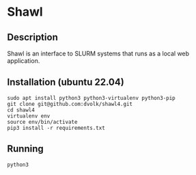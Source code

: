 # Shawl

## Description

Shawl is an interface to SLURM systems that runs as a local web application.

## Installation (ubuntu 22.04)

    sudo apt install python3 python3-virtualenv python3-pip
    git clone git@github.com:dvolk/shawl4.git
    cd shawl4
    virtualenv env
    source env/bin/activate
    pip3 install -r requirements.txt

## Running

    python3
